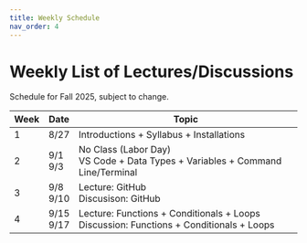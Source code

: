 ```yaml
---
title: Weekly Schedule     
nav_order: 4                    
---
```


# Weekly List of Lectures/Discussions
Schedule for Fall 2025, subject to change. 

| Week | Date | Topic | 
|------|------|-------|
| 1 | 8/27 | Introductions + Syllabus + Installations |
| 2 | 9/1<br>9/3 | No Class (Labor Day)<br>VS Code + Data Types + Variables + Command Line/Terminal | 
| 3 | 9/8<br>9/10 | Lecture: GitHub<br> Discusison: GitHub |
| 4 | 9/15<br>9/17 | Lecture: Functions + Conditionals + Loops<br>Discussion: Functions + Conditionals + Loops |  
